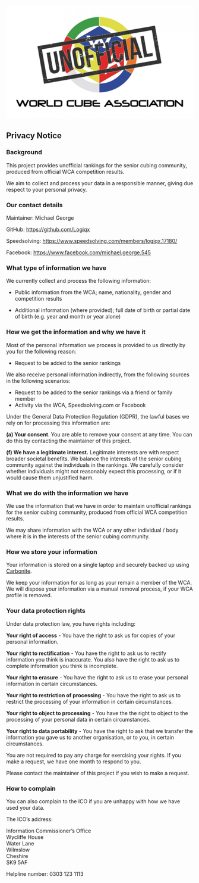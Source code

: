 ![alt text](img/logo.jpg "logo")
## Privacy Notice

### Background

This project  provides unofficial rankings for the senior cubing community, produced from official WCA competition results.

We aim to collect and process your data in a responsible manner, giving due respect to your personal privacy.



### Our contact details

Maintainer: Michael George

GitHub: <https://github.com/Logiqx>

Speedsolving: <https://www.speedsolving.com/members/logiqx.17180/>

Facebook: <https://www.facebook.com/michael.george.545>



### What type of information we have

We currently collect and process the following information:

- Public information from the WCA; name, nationality, gender and competition results

- Additional information (where provided); full date of birth or partial date of birth (e.g. year and month or year alone)



### How we get the information and why we have it

Most of the personal information we process is provided to us directly by you for the following reason:

- Request to be added to the senior rankings

We also receive personal information indirectly, from the following sources in the following scenarios:

- Request to be added to the senior rankings via a friend or family member
- Activity via the WCA, Speedsolving.com or Facebook


Under the General Data Protection Regulation (GDPR), the lawful bases we rely on for processing this information are:

**(a) Your consent**. You are able to remove your consent at any time. You can do this by contacting the maintainer of this project.

**(f) We have a legitimate interest.** Legitimate interests are with respect broader societal benefits. We balance the interests of the senior cubing community against the individuals in the rankings. We carefully consider whether individuals might not reasonably expect this processing, or if it would cause them unjustified harm.



### What we do with the information we have

We use the information that we have in order to maintain unofficial rankings for the senior cubing community, produced from official WCA competition results.

We may share information with the WCA or any other individual / body where it is in the interests of the senior cubing community.



### How we store your information

Your information is stored on a single laptop and securely backed up using [Carbonite](https://www.carbonite.com/).

We keep your information for as long as your remain a member of the WCA. We will dispose your information via a manual removal process, if your WCA profile is removed.



### Your data protection rights

Under data protection law, you have rights including:

**Your right of access** - You have the right to ask us for copies of your personal information.

**Your right to rectification** - You have the right to ask us to rectify information you think is inaccurate. You also have the right to ask us to complete information you think is incomplete.

**Your right to erasure** - You have the right to ask us to erase your personal information in certain circumstances.

**Your right to restriction of processing** - You have the right to ask us to restrict the processing of your information in certain circumstances.

**Your right to object to processing** - You have the the right to object to the processing of your personal data in certain circumstances.

**Your right to data portability** - You have the right to ask that we transfer the information you gave us to another organisation, or to you, in certain circumstances.

You are not required to pay any charge for exercising your rights. If you make a request, we have one month to respond to you.

Please contact the maintainer of this project if you wish to make a request.



### How to complain

You can also complain to the ICO if you are unhappy with how we have used your data.

The ICO’s address:

Information Commissioner’s Office  
Wycliffe House  
Water Lane  
Wilmslow  
Cheshire  
SK9 5AF

Helpline number: 0303 123 1113

